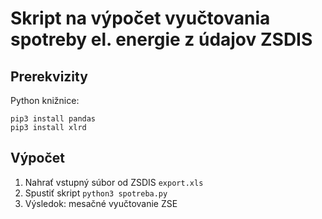 # Skript na výpočet vyučtovania spotreby el. energie z údajov ZSDIS

## Prerekvizity
Python knižnice:
```
pip3 install pandas
pip3 install xlrd
```

## Výpočet
1. Nahrať vstupný súbor od ZSDIS `export.xls`
1. Spustiť skript `python3 spotreba.py`
1. Výsledok: mesačné vyučtovanie ZSE

